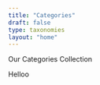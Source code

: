 ```yaml
---
title: "Categories"
draft: false
type: taxonomies
layout: "home"
---
```


Our Categories Collection

Helloo
